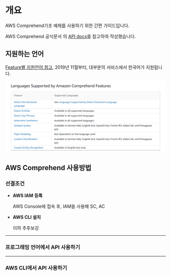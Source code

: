 # 개요

AWS Comprehend기초 예제를 사용하기 위한 간편 가이드입니다.

AWS Comprehend 공식문서 의 [API docs](https://docs.aws.amazon.com/comprehend/latest/dg/get-started-api.html)를 참고하여 작성했습니다.

## 지원하는 언어

[Feature별 지원언어 참고](https://docs.aws.amazon.com/comprehend/latest/dg/supported-languages.html), 2019년 11월부터, 대부분의 서비스에서 한국어가 지원됩니다.

![img](./img/lang.PNG)

## AWS Comprehend 사용방법

### 선결조건

- **AWS IAM 등록**

  AWS Console에 접속 후, IAM을 사용해 SC, AC

- **AWS CLI 설치**

  이하 추후보강

---

### 프로그래밍 언어에서 API 사용하기

---

### AWS CLI에서 API 사용하기
